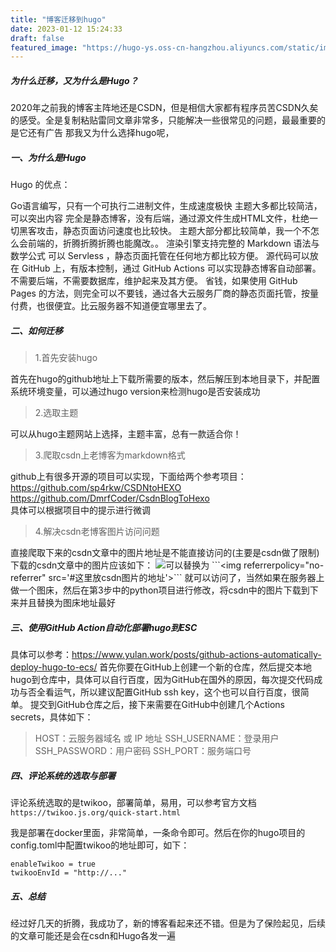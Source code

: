 ```yaml
---
title: "博客迁移到hugo"
date: 2023-01-12 15:24:33
draft: false
featured_image: "https://hugo-ys.oss-cn-hangzhou.aliyuncs.com/static/img/hugo.jpg"
---
```

##### 为什么迁移，又为什么是Hugo？
2020年之前我的博客主阵地还是CSDN，但是相信大家都有程序员苦CSDN久矣的感受。全是复制粘贴雷同文章非常多，只能解决一些很常见的问题，最最重要的是它还有广告
那我又为什么选择hugo呢，

##### 一、为什么是Hugo
Hugo 的优点：

Go语言编写，只有一个可执行二进制文件，生成速度极快
主题大多都比较简洁，可以突出内容
完全是静态博客，没有后端，通过源文件生成HTML文件，杜绝一切黑客攻击，静态页面访问速度也比较快。
主题大部分都比较简单，我一个不怎么会前端的，折腾折腾折腾也能魔改。。
渲染引擎支持完整的 Markdown 语法与数学公式
可以 Servless ，静态页面托管在任何地方都比较方便。
源代码可以放在 GitHub 上，有版本控制，通过 GitHub Actions 可以实现静态博客自动部署。
不需要后端，不需要数据库，维护起来及其方便。
省钱，如果使用 GitHub Pages 的方法，则完全可以不要钱，通过各大云服务厂商的静态页面托管，按量付费，也很便宜。比云服务器不知道便宜哪里去了。
##### 二、如何迁移
> 1.首先安装hugo

首先在hugo的github地址上下载所需要的版本，然后解压到本地目录下，并配置系统环境变量，可以通过hugo version来检测hugo是否安装成功
> 2.选取主题

可以从hugo主题网站上选择，主题丰富，总有一款适合你！
> 3.爬取csdn上老博客为markdown格式

github上有很多开源的项目可以实现，下面给两个参考项目：
https://github.com/sp4rkw/CSDNtoHEXO
https://github.com/DmrfCoder/CsdnBlogToHexo   
具体可以根据项目中的提示进行微调
> 4.解决csdn老博客图片访问问题

直接爬取下来的csdn文章中的图片地址是不能直接访问的(主要是csdn做了限制)
下载的csdn文章中的图片应该如下：
![](https://img-blog.csdnimg.cn/201905171006208.png?x-oss-process=image/watermark,type_ZmFuZ3poZW5naGVpdGk,shadow_10....)可以替换为
```<img referrerpolicy="no-referrer" src='#这里放csdn图片的地址'>```
就可以访问了，当然如果在服务器上做一个图床，然后在第3步中的python项目进行修改，将csdn中的图片下载到下来并且替换为图床地址最好
##### 三、使用GitHub Action自动化部署hugo到ESC
具体可以参考：https://www.yulan.work/posts/github-actions-automatically-deploy-hugo-to-ecs/
首先你要在GitHub上创建一个新的仓库，然后提交本地hugo到仓库中，具体可以自行百度，因为GitHub在国外的原因，每次提交代码成功与否全看运气，所以建议配置GitHub ssh key，这个也可以自行百度，很简单。
提交到GitHub仓库之后，接下来需要在GitHub中创建几个Actions secrets，具体如下：
> HOST：云服务器域名 或 IP 地址
> SSH_USERNAME：登录用户
> SSH_PASSWORD：用户密码
> SSH_PORT：服务端口号
##### 四、评论系统的选取与部署
评论系统选取的是twikoo，部署简单，易用，可以参考官方文档```https://twikoo.js.org/quick-start.html```

我是部署在docker里面，非常简单，一条命令即可。然后在你的hugo项目的config.toml中配置twikoo的地址即可，如下：
```
enableTwikoo = true 
twikooEnvId = "http://..."
```
##### 五、总结
经过好几天的折腾，我成功了，新的博客看起来还不错。但是为了保险起见，后续的文章可能还是会在csdn和Hugo各发一遍


